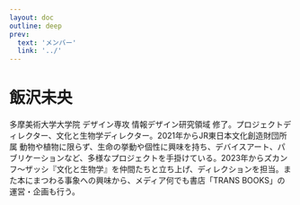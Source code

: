 ```yaml
---
layout: doc
outline: deep
prev:
  text: 'メンバー'
  link: '../'
---
```


# 飯沢未央

多摩美術大学大学院 デザイン専攻 情報デザイン研究領域 修了。プロジェクトディレクター、文化と生物学ディレクター。2021年からJR東日本文化創造財団所属
動物や植物に限らず、生命の挙動や個性に興味を持ち、デバイスアート、パブリケーションなど、多様なプロジェクトを手掛けている。2023年からズカンフ〜ザッシ『文化と生物学』を仲間たちと立ち上げ、ディレクションを担当。また本にまつわる事象への興味から、メディア何でも書店「TRANS BOOKS」の運営・企画も行う。
